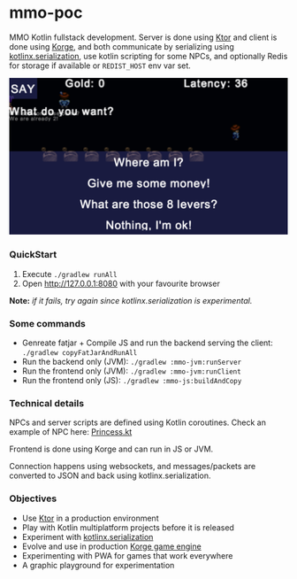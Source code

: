 # mmo-poc

MMO Kotlin fullstack development. Server is done using [Ktor](https://ktor.io/) and client is done using [Korge](https://github.com/korlibs/korlibs),
and both communicate by serializing using [kotlinx.serialization](https://github.com/Kotlin/kotlinx.serialization),
use kotlin scripting for some NPCs, and optionally Redis for storage if available or `REDIST_HOST` env var set.

![](/docs/screenshot.png)

### QuickStart

1. Execute `./gradlew runAll`
2. Open <http://127.0.0.1:8080> with your favourite browser

**Note:** *if it fails, try again since kotlinx.serialization is experimental.*

### Some commands

* Genreate fatjar + Compile JS and run the backend serving the client: `./gradlew copyFatJarAndRunAll`
* Run the backend only (JVM): `./gradlew :mmo-jvm:runServer`
* Run the frontend only (JVM): `./gradlew :mmo-jvm:runClient`
* Run the frontend only (JS): `./gradlew :mmo-js:buildAndCopy`

### Technical details

NPCs and server scripts are defined using Kotlin coroutines.
Check an example of NPC here: [Princess.kt](https://github.com/mmo-poc/mmo-poc/blob/master/mmo/jvm/src/mmo/server/script/Princess.kt)

Frontend is done using Korge and can run in JS or JVM.

Connection happens using websockets, and messages/packets are converted to JSON and back using kotlinx.serialization. 

### Objectives

* Use [Ktor](https://ktor.io/) in a production environment
* Play with Kotlin multiplatform projects before it is released
* Experiment with [kotlinx.serialization](https://github.com/Kotlin/kotlinx.serialization)
* Evolve and use in production [Korge game engine](https://github.com/korlibs/korlibs)
* Experimenting with PWA for games that work everywhere
* A graphic playground for experimentation
